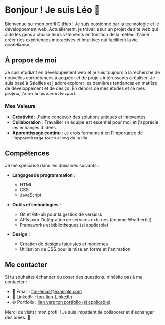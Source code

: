 # Bonjour ! Je suis Léo 👋

Bienvenue sur mon profil GitHub ! Je suis passionné par la technologie et le développement web. Actuellement, je travaille sur un projet de site web qui aide les gens à choisir leurs vêtements en fonction de la météo. J'aime créer des expériences interactives et intuitives qui facilitent la vie quotidienne.

## À propos de moi

Je suis étudiant en développement web et je suis toujours à la recherche de nouvelles compétences à acquérir et de projets intéressants à réaliser. Je suis basé à Saleilles et j'adore explorer les dernières tendances en matière de développement et de design. En dehors de mes études et de mes projets, j'aime la lecture et le sport.

### Mes Valeurs

- **Créativité** : J'aime concevoir des solutions uniques et innovantes.
- **Collaboration** : Travailler en équipe est essentiel pour moi, et j'apprécie les échanges d'idées.
- **Apprentissage continu** : Je crois fermement en l'importance de l'apprentissage tout au long de la vie.


## Compétences

Je me spécialise dans les domaines suivants :

- **Langages de programmation** :
  - HTML
  - CSS
  - JavaScript

- **Outils et technologies** :
  - Git et GitHub pour la gestion de versions
  - APIs pour l'intégration de services externes (comme Weatherbit)
  - Frameworks et bibliothèques (si applicable)

- **Design** :
  - Création de designs futuristes et modernes
  - Utilisation de CSS pour la mise en forme et l'animation

## Me contacter

Si tu souhaites échanger ou poser des questions, n'hésite pas à me contacter :

- 📧 Email : [ton-email@example.com](mailto:ton-email@example.com)
- 💼 LinkedIn : [ton-lien-LinkedIn](https://www.linkedin.com/in/ton-profile)
- 🌐 Portfolio : [lien vers ton portfolio (si applicable)](URL_de_ton_portfolio)

Merci de visiter mon profil ! Je suis impatient de collaborer et d'échanger des idées. 🚀
